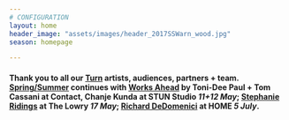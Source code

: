 ```yaml
---
# CONFIGURATION
layout: home
header_image: "assets/images/header_2017SSWarn_wood.jpg"
season: homepage

---
```

#### Thank you to all our [Turn](/current/2017-turn) artists, audiences, partners + team. [Spring/Summer](/current/2017-springsummer) continues with [Works Ahead](/current/2017-worksahead) by Toni-Dee Paul + Tom Cassani at Contact, Chanje Kunda at STUN Studio *11+12 May*; [Stephanie Ridings](/current/2017-springsummer/ridings) at The Lowry *17 May*; [Richard DeDomenici](/current/2017-springsummer/redux) at HOME *5 July*.
